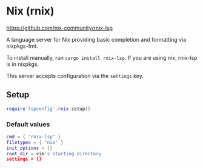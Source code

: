# Nix (rnix)

https://github.com/nix-community/rnix-lsp

A language server for Nix providing basic completion and formatting via nixpkgs-fmt.

To install manually, run `cargo install rnix-lsp`. If you are using nix, rnix-lsp is in nixpkgs.

This server accepts configuration via the `settings` key.

    

## Setup

```lua
require'lspconfig'.rnix.setup{}
```


### Default values

```lua
cmd = { "rnix-lsp" }
filetypes = { "nix" }
init_options = {}
root_dir = vim's starting directory
settings = {}
```




